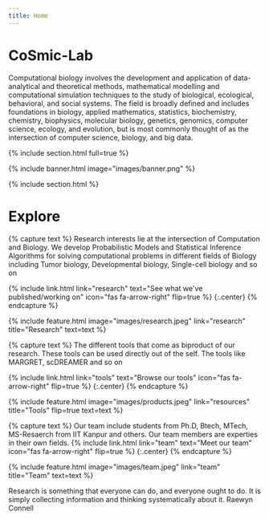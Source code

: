 ```yaml
---
title: Home
---
```


# CoSmic-Lab

Computational biology involves the development and application of data-analytical and theoretical methods, mathematical modelling and computational simulation techniques to the study of biological, ecological, behavioral, and social systems. The field is broadly defined and includes foundations in biology, applied mathematics, statistics, biochemistry, chemistry, biophysics, molecular biology, genetics, genomics, computer science, ecology, and evolution, but is most commonly thought of as the intersection of computer science, biology, and big data.
<!-- {%
  include link.html
  type="github"
  icon=""
  text="See the template on GitHub"
  link="greenelab/CoSmic-lab"
  style="button"
%}
{%
  include link.html
  type="docs"
  icon=""
  text="See the documentation"
  link="https://github.com/greenelab/CoSmic-lab/wiki"
  style="button"
%}
{:.center} -->

{% include section.html full=true %}

{% include banner.html image="images/banner.png" %}

{% include section.html %}

# Explore

{% capture text %}
Research interests lie at the intersection of Computation and Biology. We develop Probabilistic Models and Statistical Inference Algorithms for solving computational problems in different fields of Biology including Tumor biology, Developmental biology, Single-cell biology and so on

{%
  include link.html
  link="research"
  text="See what we've published/working on"
  icon="fas fa-arrow-right"
  flip=true
%}
{:.center}
{% endcapture %}

{%
  include feature.html
  image="images/research.jpeg"
  link="research"
  title="Research"
  text=text
%}

{% capture text %}
The different tools that come as biproduct of our research. These tools can be used directly out of the self. The tools like MARGRET, scDREAMER and so on

{%
  include link.html
  link="tools"
  text="Browse our tools"
  icon="fas fa-arrow-right"
  flip=true
%}
{:.center}
{% endcapture %}

{%
  include feature.html
  image="images/products.jpeg"
  link="resources"
  title="Tools"
  flip=true
  text=text
%}

{% capture text %}
Our team include students from Ph.D, Btech, MTech, MS-Resaerch from IIT Kanpur and others. Our team members are experties in their own fields. 
{%
  include link.html
  link="team"
  text="Meet our team"
  icon="fas fa-arrow-right"
  flip=true
%}
{:.center}
{% endcapture %}

{%
  include feature.html
  image="images/team.jpeg"
  link="team"
  title="Team"
  text=text
%}

Research is something that everyone can do, and everyone ought to do. It is simply collecting information and thinking systematically about it.
Raewyn Connell
